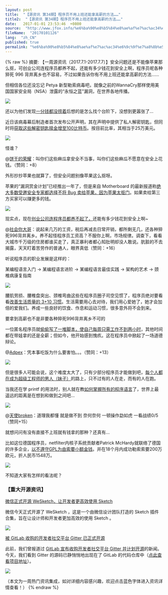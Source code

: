 ```yaml
---
layout: post
title:  "【源资讯 第34期】程序员不用上班还能拿高薪的方法……"
title2:  "【源资讯 第34期】程序员不用上班还能拿高薪的方法……"
date:   2017-01-01 23:53:46  +0800
source:  "http://www.jfox.info/%e6%ba%90%e8%b5%84%e8%ae%af%e7%ac%ac34%e6%9c%9f%e7%a8%8b%e5%ba%8f%e5%91%98%e4%b8%8d%e7%94%a8%e4%b8%8a%e7%8f%ad%e8%bf%98%e8%83%bd%e6%8b%bf%e9%ab%98%e8%96%aa%e7%9a%84%e6%96%b9%e6%b3%95.html"
fileName:  "20170101126"
lang:  "zh_CN"
published: true
permalink: "%e6%ba%90%e8%b5%84%e8%ae%af%e7%ac%ac34%e6%9c%9f%e7%a8%8b%e5%ba%8f%e5%91%98%e4%b8%8d%e7%94%a8%e4%b8%8a%e7%8f%ad%e8%bf%98%e8%83%bd%e6%8b%bf%e9%ab%98%e8%96%aa%e7%9a%84%e6%96%b9%e6%b3%95.html"
---
```

{% raw %}
摘要: 【一周源资讯（2017.7.1-2017.7.7）】安全问题还是不能像苹果那么抠，可创业公司连程序员都养不起，还能有多少钱花到安全上啊，程序员呢各种猝死 996 背井离乡也不容易，不过如果告诉你有不用上班还能拿高薪的方法…… 
  
  
  
但相信各位还没忘记 Petya 新型勒索病毒吧，就像之前的WannaCry那样使用美国国家安全局（NSA）泄露的“永恒之蓝”漏洞，在世界各地传播。

![](d4bddf8.jpg)

还以为他们发现[一分钱都没捞着](http://www.jfox.info/go.php?url=https://www.oschina.net/news/86267/petya-extort-nothing)后想的是怎么找个台阶下，没想到更嚣张了…

近日该病毒幕后制造者首次发布公开声明，其在声明中提供了私人解密钥匙，但同时将[获取这些解密钥匙赎金增至100比特币](http://www.jfox.info/go.php?url=http://www.oschina.net/news/86512/petya--ransom-increase)。按目前比率，其相当于25万美元。

![](8c97ac5.jpg)

怪谁？

@[饼干的荣耀](http://www.jfox.info/go.php?url=https://my.oschina.net/u/564963)：叫你们这些麻瓜拿安全不当事，叫你们这些麻瓜不愿意在安全上花钱。（赞同：+8）

外形抄抄苹果也就算了，但安全问题别像苹果这么抠呀。 

苹果的“漏洞赏金计划”已经推出一年了，但是来自 Motherboard 的最新报道称[绝大多数受邀安全专家都选择不将 Bug 卖给苹果，因为苹果太抠门](http://www.jfox.info/go.php?url=http://www.oschina.net/news/86531/security-expert-sale-ulnerability-to-third-parties)。如果卖给第三方买家可以赚更多的钱。

![](0548df3.jpg)

现实点，现在[创业公司连程序员都养不起了，](http://www.jfox.info/go.php?url=https://www.oschina.net/news/86549/startups-can-not-afford-programmers)还能有多少钱花到安全上啊~

@[社会你大哥](http://www.jfox.info/go.php?url=https://my.oschina.net/u/151811)：说起来几万的工资，税后再减去日常开销，都所剩无几，还各种猝死996背井离乡。养不起怪程序员工资高？不服你上啊，市场规律。调查下，看看大城市千万级的住房都谁买走了，真正暴利者都心知肚明却没人敢说。肮脏的不去揭露，天天盯着苦劳作的普通人，眼界真低（赞同：+16）

听说程序员的职业发展是这样的：

某编程语言入门 -> 某编程语言进阶 -> 某编程语言最佳实践 -> 架构的艺术 -> 颈椎病康复指南

![](9dc74bf.png)

腰肌劳损、腰椎盘突出、颈椎弯曲这些在程序员圈子司空见惯了，程序员绝对要看看[改善生活质量的 3+10 习惯](http://www.jfox.info/go.php?url=https://www.oschina.net/news/86497/3-10-habits-improve-programmer-quality)。生活需要用心去对待，我们用心爱她了，她才会加倍的爱我们。养成一些良好的饮食、作息和运动习惯，很多意外将不会到来。

要拿到高薪也不是非要各种猝死996背井离乡不可的

一位匿名程序员就[偷偷写了一堆脚本，使自己每周只需工作不到两小时](http://www.jfox.info/go.php?url=http://www.oschina.net/news/86484/automating-jobs)，其他时间都在带娃拿的还是全薪；但如今，他开始感到愧疚。这在程序员中掀起了一场道德辩论。

@[Adpex](http://www.jfox.info/go.php?url=https://my.oschina.net/sumingxiaoyao)：凭本事吃饭为什么要害怕。。。（赞同：+13）

![](b250018.png)

但是很多人可能会说，这个难度太大了，只有少部分程序员才能做到吧，[每个人都在成为超级工程师的男人（妹子）](http://www.jfox.info/go.php?url=http://www.oschina.net/news/86501/how-to-be-great)的路上，只不过有的人在走，而有的人在跑。

当我还在学 printf 的用法时，别人就在教[如何掌握所有的程序语言](http://www.jfox.info/go.php?url=https://www.oschina.net/news/86551/how-to-learn-all-programming-language)了，世界上最遥远的距离是在想到和做到之间吧…

![](09e27ed.png)

@[天使broken](http://www.jfox.info/go.php?url=https://my.oschina.net/wuao)：道理我都懂 就是做不到 奈何奈何 一顿操作勐如虎 一看战绩0/5（赞同+15）

就想问问有没有直接不上班就有钱拿的那种？还真有…

比如这位德国程序员，netfilter内核子系统贡献者Patrick McHardy就联络了德国的许多企业，[以不遵守GPL为由索要小额金钱](http://www.jfox.info/go.php?url=http://www.oschina.net/news/86365/ransom-company-by-opensource)。并在18个月内成功勒索索要200万欧元，折人民币1548万。

![](a29a476.jpg)

不知道大家有怎样的看法呢？

### 【重大开源资讯】

[微信正式开源 WeSketch，让开发者更高效使用 Sketch](http://www.jfox.info/go.php?url=https://www.oschina.net/news/86481/weixin-opensource-wesketch)

微信今天正式开源了 WeSketch ，这是一个由微信设计团队打造的 Sketch 插件合集，旨在让设计师和开发者更加高效的使用 Sketch 。

![](ffecda4.png)

[被 GitLab 收购的开发者社交平台 Gitter 已正式开源](http://www.jfox.info/go.php?url=https://www.oschina.net/news/86429/gitter-is-open-source)

此前，我们曾报道过 [GitLab 宣布收购开发者社交平台 Gitter 并计划开源](http://www.jfox.info/go.php?url=http://www.oschina.net/news/82947/gitter-is-joining-the-gitlab-team)的新闻。今天，我们看到 Gitter 的源码已静悄悄地出现在了 GitLab 的代码仓库中（[点此查看项目地址](http://www.jfox.info/go.php?url=https://gitlab.com/gitlab-org/gitter/webapp/)）。

![](6338044.png)

（本文为一周热门资讯集成，如对详细内容感兴趣，欢迎点击蓝色字体进入资讯详情查看！）
{% endraw %}